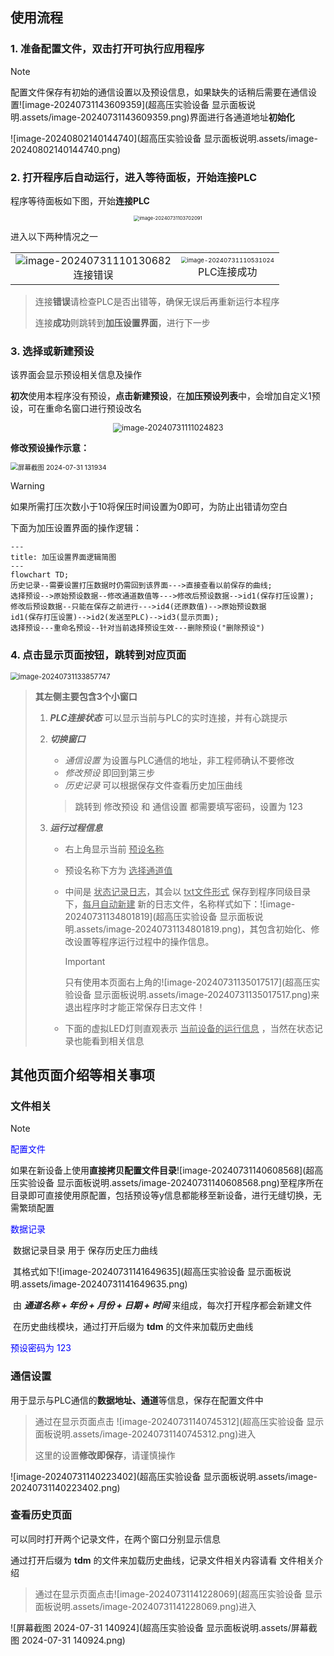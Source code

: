 ## 使用流程

### 1. 准备配置文件，双击打开可执行应用程序

> [!NOTE]
>
> 配置文件保存有初始的通信设置以及预设信息，如果缺失的话稍后需要在通信设置![image-20240731143609359](超高压实验设备 显示面板说明.assets/image-20240731143609359.png)界面进行各通道地址**初始化**

![image-20240802140144740](超高压实验设备 显示面板说明.assets/image-20240802140144740.png)

### 2. 打开程序后自动运行，进入等待面板，开始连接PLC

程序等待面板如下图，开始**连接PLC**

<div><center><img src="超高压实验设备 显示面板说明.assets/image-20240731103702091.png" alt="image-20240731103702091"	style="zoom:55%;"/></center></div>



进入以下两种情况之一

<div><table frame=void>
	<tr>
        <td><div><center>	
        	<img src="超高压实验设备 显示面板说明.assets/image-20240731110130682.png" alt="image-20240731110130682" />
        	<br>	<!--换行-->
        	连接错误	<!--标题1-->
        </center></div></td>    
     	<td><div><center>	<!--第二张图片-->
    		<img src="超高压实验设备 显示面板说明.assets/image-20240731110531024.png" alt="image-20240731110531024" style="zoom:60%;"/>
    		<br>
    		PLC连接成功
        </center></div></td>
	</tr>
</table></div>

> 连接**错误**请检查PLC是否出错等，确保无误后再重新运行本程序
>
> 连接**成功**则跳转到**加压设置界面**，进行下一步
>
> 



### 3. 选择或新建预设

该界面会显示预设相关信息及操作

**初次**使用本程序没有预设，**点击新建预设**，在**加压预设列表**中，会增加自定义1预设，可在重命名窗口进行预设改名

<div><center><img src="超高压实验设备 显示面板说明.assets/image-20240731111024823.png" alt="image-20240731111024823" style="zoom:90%" /></center></div>

**修改预设操作示意：**

<img src="超高压实验设备 显示面板说明.assets/屏幕截图 2024-07-31 131934.png" alt="屏幕截图 2024-07-31 131934" style="zoom:75%;" />

> [!WARNING]
>
> 如果所需打压次数小于10将保压时间设置为0即可，为防止出错请勿空白

下面为加压设置界面的操作逻辑：

```mermaid
---
title: 加压设置界面逻辑简图
---
flowchart TD;
历史记录--需要设置打压数据时仍需回到该界面--->直接查看以前保存的曲线;
选择预设-->原始预设数据--修改通道数值等--->修改后预设数据-->id1(保存打压设置);
修改后预设数据--只能在保存之前进行--->id4(还原数值)-->原始预设数据
id1(保存打压设置)-->id2(发送至PLC)-->id3(显示页面);
选择预设---重命名预设--针对当前选择预设生效---删除预设("删除预设")

```

### 4. 点击**显示页面**按钮，跳转到对应页面

<img src="超高压实验设备 显示面板说明.assets/image-20240731133857747.png" alt="image-20240731133857747" style="zoom:80%;" />

> **其左侧主要包含3个小窗口**
>
> 1. ***PLC连接状态***
>    可以显示当前与PLC的实时连接，并有心跳提示
>
> 2. ***切换窗口***
>
>    - *通信设置* 为设置与PLC通信的地址，非工程师确认不要修改
>    - *修改预设* 即回到第三步
>    - *历史记录* 可以根据保存文件查看历史加压曲线
>
>    > 跳转到 修改预设 和 通信设置 都需要填写密码，设置为 123
>
> 3. ***运行过程信息***
>
>    - 右上角显示当前 <u>预设名称</u>
>
>    - 预设名称下方为 <u>选择通道值</u>
>
>    - 中间是 <u>状态记录日志</u>，其会以 <u>txt文件形式</u> 保存到程序同级目录下，<u>每月自动新建</u> 新的日志文件，名称样式如下：![image-20240731134801819](超高压实验设备 显示面板说明.assets/image-20240731134801819.png)，其包含初始化、修改设置等程序运行过程中的操作信息。
>
>      > [!IMPORTANT]
>      >
>      > 只有使用本页面右上角的![image-20240731135017517](超高压实验设备 显示面板说明.assets/image-20240731135017517.png)来退出程序时才能正常保存日志文件！
>
>    - 下面的虚拟LED灯则直观表示 <u>当前设备的运行信息</u> ，当然在状态记录也能看到相关信息





## 其他页面介绍等相关事项

### 文件相关

> [!NOTE]
>
> <font color="blue">配置文件</font>
>
> ​	如果在新设备上使用**直接拷贝配置文件目录**![image-20240731140608568](超高压实验设备 显示面板说明.assets/image-20240731140608568.png)至程序所在目录即可直接使用原配置，包括预设等y信息都能移至新设备，进行无缝切换，无需繁琐配置
>
> 
>
> <font color="blue">数据记录</font>
>
> ​	数据记录目录 用于 保存历史压力曲线
>
> ​	其格式如下![image-20240731141649635](超高压实验设备 显示面板说明.assets/image-20240731141649635.png)
>
> ​	由 ***通道名称 + 年份 + 月份 + 日期 + 时间*** 来组成，每次打开程序都会新建文件
>
> ​	在历史曲线模块，通过打开后缀为 **tdm** 的文件来加载历史曲线
>
> 
>
> <font color="blue">预设密码为 123</font>

### 通信设置

用于显示与PLC通信的**数据地址、通道**等信息，保存在配置文件中

> 通过在显示页面点击 ![image-20240731140745312](超高压实验设备 显示面板说明.assets/image-20240731140745312.png)进入
>
> 这里的设置**修改即保存**，请谨慎操作

![image-20240731140223402](超高压实验设备 显示面板说明.assets/image-20240731140223402.png)

### 查看历史页面

可以同时打开两个记录文件，在两个窗口分别显示信息

通过打开后缀为 **tdm** 的文件来加载历史曲线，记录文件相关内容请看 文件相关介绍

> 通过在显示页面点击![image-20240731141228069](超高压实验设备 显示面板说明.assets/image-20240731141228069.png)进入

![屏幕截图 2024-07-31 140924](超高压实验设备 显示面板说明.assets/屏幕截图 2024-07-31 140924.png)
